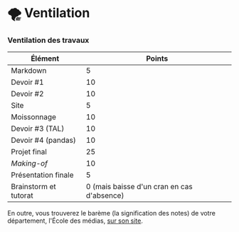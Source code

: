 # 🌪 Ventilation

### Ventilation des travaux

| Élément               | Points                                     |
| --------------------- | ------------------------------------------ |
| Markdown              | 5                                          |
| Devoir #1             | 10                                         |
| Devoir #2             | 10                                         |
| Site                  | 5                                          |
| Moissonnage           | 10                                         |
| Devoir #3 (TAL)       | 10                                         |
| Devoir #4 (pandas)    | 10                                         |
| Projet final          | 25                                         |
| _Making-of_           | 10                                         |
| Présentation finale   | 5                                          |
| Brainstorm et tutorat | 0 (mais baisse d'un cran en cas d'absence) |

En outre, vous trouverez le barème (la signification des notes) de votre département, l'École des médias, [sur son site](https://edm.uqam.ca/bareme-2/).

